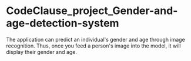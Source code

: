 # CodeClause_project_Gender-and-age-detection-system
The application can predict an individual's gender and age through image  recognition. Thus, once you feed a person's image into the model, it will display their gender and age. 
